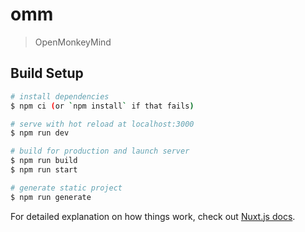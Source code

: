 # omm

> OpenMonkeyMind

## Build Setup

``` bash
# install dependencies
$ npm ci (or `npm install` if that fails)

# serve with hot reload at localhost:3000
$ npm run dev

# build for production and launch server
$ npm run build
$ npm run start

# generate static project
$ npm run generate
```

For detailed explanation on how things work, check out [Nuxt.js docs](https://nuxtjs.org).
